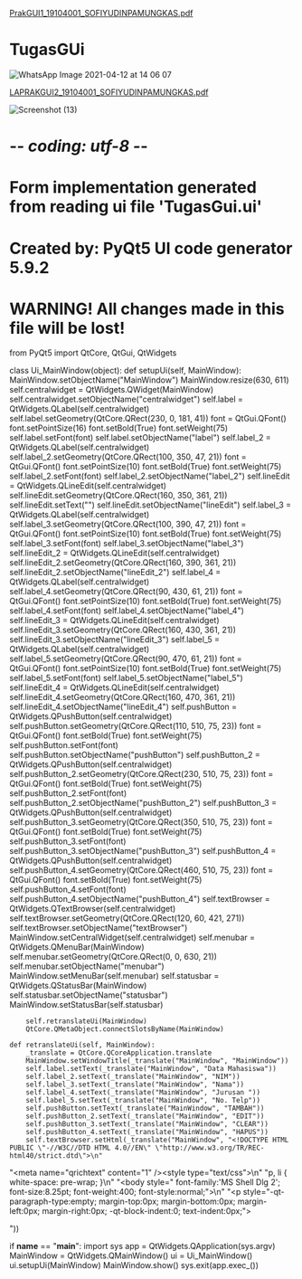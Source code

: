 [PrakGUI1_19104001_SOFIYUDINPAMUNGKAS.pdf](https://github.com/sofiyudinpamungkas/TugasGUi/files/6324059/PrakGUI1_19104001_SOFIYUDINPAMUNGKAS.pdf)
# TugasGUi
![WhatsApp Image 2021-04-12 at 14 06 07](https://user-images.githubusercontent.com/82369655/114363257-6b2c3a80-9ba2-11eb-8cce-c013dabf80fa.jpeg)

[LAPRAKGUI2_19104001_SOFIYUDINPAMUNGKAS.pdf](https://github.com/sofiyudinpamungkas/TugasGUi/files/6363283/LAPRAKGUI2_19104001_SOFIYUDINPAMUNGKAS.pdf)

![Screenshot (13)](https://user-images.githubusercontent.com/82369655/116985000-1d64a700-acf6-11eb-8d36-5b2cfb044ee7.png)


# -*- coding: utf-8 -*-

# Form implementation generated from reading ui file 'TugasGui.ui'
#
# Created by: PyQt5 UI code generator 5.9.2
#
# WARNING! All changes made in this file will be lost!

from PyQt5 import QtCore, QtGui, QtWidgets

class Ui_MainWindow(object):
    def setupUi(self, MainWindow):
        MainWindow.setObjectName("MainWindow")
        MainWindow.resize(630, 611)
        self.centralwidget = QtWidgets.QWidget(MainWindow)
        self.centralwidget.setObjectName("centralwidget")
        self.label = QtWidgets.QLabel(self.centralwidget)
        self.label.setGeometry(QtCore.QRect(230, 0, 181, 41))
        font = QtGui.QFont()
        font.setPointSize(16)
        font.setBold(True)
        font.setWeight(75)
        self.label.setFont(font)
        self.label.setObjectName("label")
        self.label_2 = QtWidgets.QLabel(self.centralwidget)
        self.label_2.setGeometry(QtCore.QRect(100, 350, 47, 21))
        font = QtGui.QFont()
        font.setPointSize(10)
        font.setBold(True)
        font.setWeight(75)
        self.label_2.setFont(font)
        self.label_2.setObjectName("label_2")
        self.lineEdit = QtWidgets.QLineEdit(self.centralwidget)
        self.lineEdit.setGeometry(QtCore.QRect(160, 350, 361, 21))
        self.lineEdit.setText("")
        self.lineEdit.setObjectName("lineEdit")
        self.label_3 = QtWidgets.QLabel(self.centralwidget)
        self.label_3.setGeometry(QtCore.QRect(100, 390, 47, 21))
        font = QtGui.QFont()
        font.setPointSize(10)
        font.setBold(True)
        font.setWeight(75)
        self.label_3.setFont(font)
        self.label_3.setObjectName("label_3")
        self.lineEdit_2 = QtWidgets.QLineEdit(self.centralwidget)
        self.lineEdit_2.setGeometry(QtCore.QRect(160, 390, 361, 21))
        self.lineEdit_2.setObjectName("lineEdit_2")
        self.label_4 = QtWidgets.QLabel(self.centralwidget)
        self.label_4.setGeometry(QtCore.QRect(90, 430, 61, 21))
        font = QtGui.QFont()
        font.setPointSize(10)
        font.setBold(True)
        font.setWeight(75)
        self.label_4.setFont(font)
        self.label_4.setObjectName("label_4")
        self.lineEdit_3 = QtWidgets.QLineEdit(self.centralwidget)
        self.lineEdit_3.setGeometry(QtCore.QRect(160, 430, 361, 21))
        self.lineEdit_3.setObjectName("lineEdit_3")
        self.label_5 = QtWidgets.QLabel(self.centralwidget)
        self.label_5.setGeometry(QtCore.QRect(90, 470, 61, 21))
        font = QtGui.QFont()
        font.setPointSize(10)
        font.setBold(True)
        font.setWeight(75)
        self.label_5.setFont(font)
        self.label_5.setObjectName("label_5")
        self.lineEdit_4 = QtWidgets.QLineEdit(self.centralwidget)
        self.lineEdit_4.setGeometry(QtCore.QRect(160, 470, 361, 21))
        self.lineEdit_4.setObjectName("lineEdit_4")
        self.pushButton = QtWidgets.QPushButton(self.centralwidget)
        self.pushButton.setGeometry(QtCore.QRect(110, 510, 75, 23))
        font = QtGui.QFont()
        font.setBold(True)
        font.setWeight(75)
        self.pushButton.setFont(font)
        self.pushButton.setObjectName("pushButton")
        self.pushButton_2 = QtWidgets.QPushButton(self.centralwidget)
        self.pushButton_2.setGeometry(QtCore.QRect(230, 510, 75, 23))
        font = QtGui.QFont()
        font.setBold(True)
        font.setWeight(75)
        self.pushButton_2.setFont(font)
        self.pushButton_2.setObjectName("pushButton_2")
        self.pushButton_3 = QtWidgets.QPushButton(self.centralwidget)
        self.pushButton_3.setGeometry(QtCore.QRect(350, 510, 75, 23))
        font = QtGui.QFont()
        font.setBold(True)
        font.setWeight(75)
        self.pushButton_3.setFont(font)
        self.pushButton_3.setObjectName("pushButton_3")
        self.pushButton_4 = QtWidgets.QPushButton(self.centralwidget)
        self.pushButton_4.setGeometry(QtCore.QRect(460, 510, 75, 23))
        font = QtGui.QFont()
        font.setBold(True)
        font.setWeight(75)
        self.pushButton_4.setFont(font)
        self.pushButton_4.setObjectName("pushButton_4")
        self.textBrowser = QtWidgets.QTextBrowser(self.centralwidget)
        self.textBrowser.setGeometry(QtCore.QRect(120, 60, 421, 271))
        self.textBrowser.setObjectName("textBrowser")
        MainWindow.setCentralWidget(self.centralwidget)
        self.menubar = QtWidgets.QMenuBar(MainWindow)
        self.menubar.setGeometry(QtCore.QRect(0, 0, 630, 21))
        self.menubar.setObjectName("menubar")
        MainWindow.setMenuBar(self.menubar)
        self.statusbar = QtWidgets.QStatusBar(MainWindow)
        self.statusbar.setObjectName("statusbar")
        MainWindow.setStatusBar(self.statusbar)

        self.retranslateUi(MainWindow)
        QtCore.QMetaObject.connectSlotsByName(MainWindow)

    def retranslateUi(self, MainWindow):
        _translate = QtCore.QCoreApplication.translate
        MainWindow.setWindowTitle(_translate("MainWindow", "MainWindow"))
        self.label.setText(_translate("MainWindow", "Data Mahasiswa"))
        self.label_2.setText(_translate("MainWindow", "NIM"))
        self.label_3.setText(_translate("MainWindow", "Nama"))
        self.label_4.setText(_translate("MainWindow", "Jurusan "))
        self.label_5.setText(_translate("MainWindow", "No. Telp"))
        self.pushButton.setText(_translate("MainWindow", "TAMBAH"))
        self.pushButton_2.setText(_translate("MainWindow", "EDIT"))
        self.pushButton_3.setText(_translate("MainWindow", "CLEAR"))
        self.pushButton_4.setText(_translate("MainWindow", "HAPUS"))
        self.textBrowser.setHtml(_translate("MainWindow", "<!DOCTYPE HTML PUBLIC \"-//W3C//DTD HTML 4.0//EN\" \"http://www.w3.org/TR/REC-html40/strict.dtd\">\n"
"<html><head><meta name=\"qrichtext\" content=\"1\" /><style type=\"text/css\">\n"
"p, li { white-space: pre-wrap; }\n"
"</style></head><body style=\" font-family:\'MS Shell Dlg 2\'; font-size:8.25pt; font-weight:400; font-style:normal;\">\n"
"<p style=\"-qt-paragraph-type:empty; margin-top:0px; margin-bottom:0px; margin-left:0px; margin-right:0px; -qt-block-indent:0; text-indent:0px;\"><br /></p></body></html>"))


if __name__ == "__main__":
    import sys
    app = QtWidgets.QApplication(sys.argv)
    MainWindow = QtWidgets.QMainWindow()
    ui = Ui_MainWindow()
    ui.setupUi(MainWindow)
    MainWindow.show()
    sys.exit(app.exec_())



